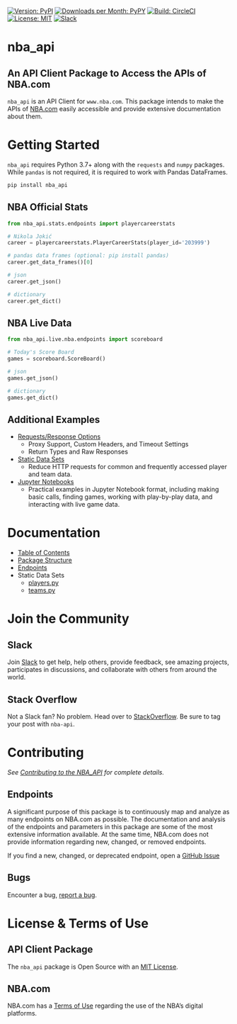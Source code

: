 [![Version: PyPI](https://img.shields.io/pypi/v/nba_api.svg?longCache=true&style=for-the-badge&logo=pypi)](https://pypi.python.org/pypi/nba_api)
[![Downloads per Month: PyPY](https://img.shields.io/pypi/dm/nba_api.svg?style=for-the-badge)](https://pepy.tech/project/nba-api)
[![Build: CircleCI](https://img.shields.io/circleci/project/github/swar/nba_api.svg?style=for-the-badge&logo=circleci)](https://circleci.com/gh/swar/nba_api)
[![License: MIT](https://img.shields.io/github/license/swar/nba_api.svg?style=for-the-badge)](https://github.com/swar/nba_api/blob/master/LICENSE)
[![Slack](https://img.shields.io/badge/Slack-NBA_API-4A154B?style=for-the-badge&logo=slack)](https://join.slack.com/t/nbaapi/shared_invite/zt-1ipsuai9j-GjZjuP9S2~Uczuny1t74zA)

# nba_api

## An API Client Package to Access the APIs of NBA.com

`nba_api` is an API Client for `www.nba.com`. This package intends to make the APIs of [NBA.com](https://www.nba.com/) easily accessible and provide extensive documentation about them.

# Getting Started

`nba_api` requires Python 3.7+ along with the `requests` and `numpy` packages. While `pandas` is not required, it is required to work with Pandas DataFrames.

```bash
pip install nba_api
```

## NBA Official Stats

```python
from nba_api.stats.endpoints import playercareerstats

# Nikola Jokić
career = playercareerstats.PlayerCareerStats(player_id='203999') 

# pandas data frames (optional: pip install pandas)
career.get_data_frames()[0]

# json
career.get_json()

# dictionary
career.get_dict()
```

## NBA Live Data

```python
from nba_api.live.nba.endpoints import scoreboard

# Today's Score Board
games = scoreboard.ScoreBoard()

# json
games.get_json()

# dictionary
games.get_dict()
```

## Additional Examples

- [Requests/Response Options](https://github.com/swar/nba_api/blob/master/docs/nba_api/stats/examples.md#endpoint-usage-example)
  - Proxy Support, Custom Headers, and Timeout Settings
  - Return Types and Raw Responses
- [Static Data Sets](https://github.com/swar/nba_api/blob/master/docs/nba_api/stats/examples.md#static-usage-examples)
  - Reduce HTTP requests for common and frequently accessed player and team data.
- [Jupyter Notebooks](https://github.com/swar/nba_api/tree/master/docs/examples)
  - Practical examples in Jupyter Notebook format, including making basic calls, finding games, working with play-by-play data, and interacting with live game data.

# Documentation

- [Table of Contents](https://github.com/swar/nba_api/tree/master/docs/table_of_contents.md)
- [Package Structure](https://github.com/swar/nba_api/tree/master/docs/package_structure.md)
- [Endpoints](/docs/nba_api/stats/endpoints)
- Static Data Sets
  - [players.py](https://github.com/swar/nba_api/tree/master/docs/nba_api/stats/static/players.md)
  - [teams.py](https://github.com/swar/nba_api/tree/master/docs/nba_api/stats/static/teams.md)

# Join the Community
## Slack

Join [Slack](https://join.slack.com/t/nbaapi/shared_invite/zt-1ipsuai9j-GjZjuP9S2~Uczuny1t74zA) to get help, help others, provide feedback, see amazing projects, participates in discussions, and collaborate with others from around the world.

## Stack Overflow

Not a Slack fan? No problem. Head over to [StackOverflow](https://stackoverflow.com/questions/tagged/nba-api). Be sure to tag your post with `nba-api`.

# Contributing

*See [Contributing to the NBA_API](https://github.com/swar/nba_api/blob/master/CONTRIBUTING.md) for complete details.*

## Endpoints

A significant purpose of this package is to continuously map and analyze as many endpoints on NBA.com as possible. The documentation and analysis of the endpoints and parameters in this package are some of the most extensive information available. At the same time, NBA.com does not provide information regarding new, changed, or removed endpoints.

If you find a new, changed, or deprecated endpoint, open a [GitHub Issue](https://github.com/swar/nba_api/issues)

## Bugs

Encounter a bug, [report a bug](https://github.com/swar/nba_api/issues).

# License & Terms of Use

## API Client Package

The `nba_api` package is Open Source with an [MIT License](https://github.com/swar/nba_api/blob/master/LICENSE).

## NBA.com

NBA.com has a [Terms of Use](https://www.nba.com/termsofuse) regarding the use of the NBA’s digital platforms.
